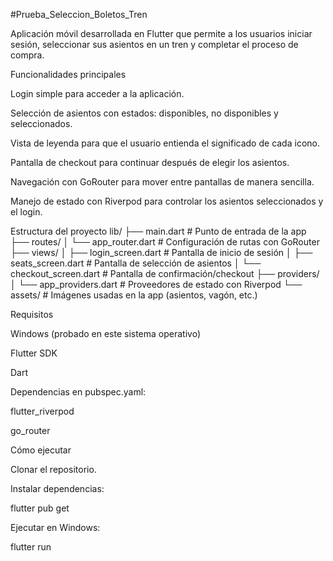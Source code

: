 #Prueba_Seleccion_Boletos_Tren

Aplicación móvil desarrollada en Flutter que permite a los usuarios iniciar sesión, seleccionar sus asientos en un tren y completar el proceso de compra.

Funcionalidades principales

Login simple para acceder a la aplicación.

Selección de asientos con estados: disponibles, no disponibles y seleccionados.

Vista de leyenda para que el usuario entienda el significado de cada icono.

Pantalla de checkout para continuar después de elegir los asientos.

Navegación con GoRouter para mover entre pantallas de manera sencilla.

Manejo de estado con Riverpod para controlar los asientos seleccionados y el login.

Estructura del proyecto
lib/
├── main.dart                # Punto de entrada de la app
├── routes/
│   └── app_router.dart      # Configuración de rutas con GoRouter
├── views/
│   ├── login_screen.dart    # Pantalla de inicio de sesión
│   ├── seats_screen.dart    # Pantalla de selección de asientos
│   └── checkout_screen.dart # Pantalla de confirmación/checkout
├── providers/
│   └── app_providers.dart   # Proveedores de estado con Riverpod
└── assets/                  # Imágenes usadas en la app (asientos, vagón, etc.)

Requisitos

Windows (probado en este sistema operativo)

Flutter SDK

Dart

Dependencias en pubspec.yaml:

flutter_riverpod

go_router

Cómo ejecutar

Clonar el repositorio.

Instalar dependencias:

flutter pub get


Ejecutar en Windows:

flutter run
